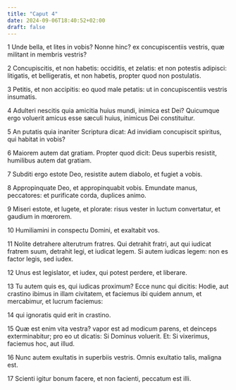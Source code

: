 ```yaml
---
title: "Caput 4"
date: 2024-09-06T18:40:52+02:00
draft: false
---
```




1 Unde bella, et lites in vobis? Nonne hinc? ex concupiscentiis vestris, quæ militant in membris vestris?

2 Concupiscitis, et non habetis: occiditis, et zelatis: et non potestis adipisci: litigatis, et belligeratis, et non habetis, propter quod non postulatis.

3 Petitis, et non accipitis: eo quod male petatis: ut in concupiscentiis vestris insumatis.

4 Adulteri nescitis quia amicitia huius mundi, inimica est Dei? Quicumque ergo voluerit amicus esse sæculi huius, inimicus Dei constituitur.

5 An putatis quia inaniter Scriptura dicat: Ad invidiam concupiscit spiritus, qui habitat in vobis?

6 Maiorem autem dat gratiam. Propter quod dicit: Deus superbis resistit, humilibus autem dat gratiam.

7 Subditi ergo estote Deo, resistite autem diabolo, et fugiet a vobis.

8 Appropinquate Deo, et appropinquabit vobis. Emundate manus, peccatores: et purificate corda, duplices animo.

9 Miseri estote, et lugete, et plorate: risus vester in luctum convertatur, et gaudium in mœrorem.

10 Humiliamini in conspectu Domini, et exaltabit vos.

11 Nolite detrahere alterutrum fratres. Qui detrahit fratri, aut qui iudicat fratrem suum, detrahit legi, et iudicat legem. Si autem iudicas legem: non es factor legis, sed iudex.

12 Unus est legislator, et iudex, qui potest perdere, et liberare.

13 Tu autem quis es, qui iudicas proximum? Ecce nunc qui dicitis: Hodie, aut crastino ibimus in illam civitatem, et faciemus ibi quidem annum, et mercabimur, et lucrum faciemus:

14 qui ignoratis quid erit in crastino.

15 Quæ est enim vita vestra? vapor est ad modicum parens, et deinceps exterminabitur; pro eo ut dicatis: Si Dominus voluerit. Et: Si vixerimus, faciemus hoc, aut illud.

16 Nunc autem exultatis in superbiis vestris. Omnis exultatio talis, maligna est.

17 Scienti igitur bonum facere, et non facienti, peccatum est illi.

